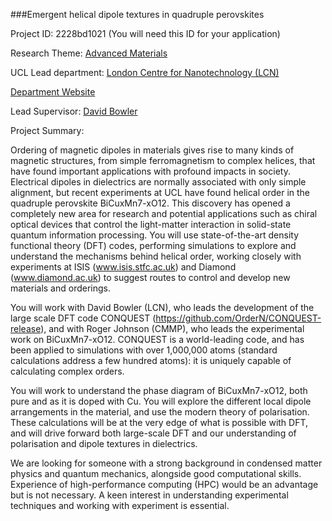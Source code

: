 ###Emergent helical dipole textures in quadruple perovskites

Project ID: 2228bd1021
(You will need this ID for your application)

Research Theme: [Advanced Materials](../themes/advanced-materials.md)

UCL Lead department: [London Centre for Nanotechnology (LCN)](../departments/london-centre-for-nanotechnology.md)

[Department Website](https://www.london-nano.com)

Lead Supervisor: [David Bowler](https://iris.ucl.ac.uk/iris/browse/profile?upi=DBOWL76)

Project Summary:

Ordering of magnetic dipoles in materials gives rise to many kinds of magnetic structures, from simple ferromagnetism to complex helices, that have found important applications with profound impacts in society. Electrical dipoles in dielectrics are normally associated with only simple alignment, but recent experiments at UCL have found helical order in the quadruple perovskite BiCuxMn7-xO12. This discovery has opened a completely new area for research and potential applications such as chiral optical devices that control the light-matter interaction in solid-state quantum information processing. You will use state-of-the-art density functional theory (DFT) codes, performing simulations to explore and understand the mechanisms behind helical order, working closely with experiments at ISIS (www.isis.stfc.ac.uk) and Diamond (www.diamond.ac.uk) to suggest routes to control and develop new materials and orderings.
  
 You will work with David Bowler (LCN), who leads the development of the large scale DFT code CONQUEST (https://github.com/OrderN/CONQUEST-release), and with Roger Johnson (CMMP), who leads the experimental work on BiCuxMn7-xO12. CONQUEST is a world-leading code, and has been applied to simulations with over 1,000,000 atoms (standard calculations address a few hundred atoms): it is uniquely capable of calculating complex orders.
  
 You will work to understand the phase diagram of BiCuxMn7-xO12, both pure and as it is doped with Cu. You will explore the different local dipole arrangements in the material, and use the modern theory of polarisation. These calculations will be at the very edge of what is possible with DFT, and will drive forward both large-scale DFT and our understanding of polarisation and dipole textures in dielectrics.
  
 We are looking for someone with a strong background in condensed matter physics and quantum mechanics, alongside good computational skills. Experience of high-performance computing (HPC) would be an advantage but is not necessary. A keen interest in understanding experimental techniques and working with experiment is essential.